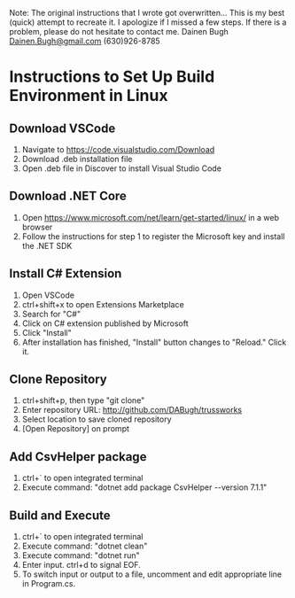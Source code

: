 Note: The original instructions that I wrote got overwritten... This is my best (quick) attempt to recreate it. I apologize if I missed a few steps. If there is a problem, please do not hesitate to contact me.
Dainen Bugh
Dainen.Bugh@gmail.com
(630)926-8785

# Instructions to Set Up Build Environment in Linux

## Download VSCode
1. Navigate to https://code.visualstudio.com/Download
2. Download .deb installation file
3. Open .deb file in Discover to install Visual Studio Code

## Download .NET Core
1. Open https://www.microsoft.com/net/learn/get-started/linux/ in a web browser
2. Follow the instructions for step 1 to register the Microsoft key and install the .NET SDK

## Install C# Extension
1. Open VSCode
2. ctrl+shift+x to open Extensions Marketplace
3. Search for "C#"
4. Click on C# extension published by Microsoft
5. Click "Install"
6. After installation has finished, "Install" button changes to "Reload." Click it.

## Clone Repository
1. ctrl+shift+p, then type "git clone"
2. Enter repository URL: http://github.com/DABugh/trussworks
3. Select location to save cloned repository
4. [Open Repository] on prompt

## Add CsvHelper package
1. ctrl+` to open integrated terminal
2. Execute command: "dotnet add package CsvHelper --version 7.1.1"

## Build and Execute
1. ctrl+` to open integrated terminal
2. Execute command: "dotnet clean"
3. Execute command: "dotnet run"
4. Enter input. ctrl+d to signal EOF.
5. To switch input or output to a file, uncomment and edit appropriate line in Program.cs.
